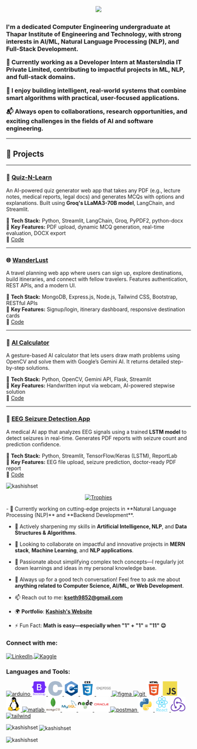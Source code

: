 <h1 align="center">
    <img src="https://readme-typing-svg.herokuapp.com/?font=Righteous&size=35&center=true&vCenter=true&width=500&height=70&duration=4000&lines=Hi+There!+👋;+I'm+KASHISH+SETH!;" />
</h1>



<h3 align="left">

I'm a dedicated Computer Engineering undergraduate at <b>Thapar Institute of Engineering and Technology</b>, with strong interests in <b>AI/ML</b>, <b>Natural Language Processing (NLP)</b>, and <b>Full-Stack Development</b>.

💼 Currently working as a <b>Developer Intern</b> at <b>MastersIndia IT Private Limited</b>, contributing to impactful projects in ML, NLP, and full-stack domains.

🚀 I enjoy building intelligent, real-world systems that combine smart algorithms with practical, user-focused applications.

📬 Always open to collaborations, research opportunities, and exciting challenges in the fields of AI and software engineering.

</h3>




---

## 📌 Projects

---

### 🧠 [Quiz-N-Learn](https://github.com/KAsHiSHSET/QUIZ_N_LEARN_project)

An AI-powered quiz generator web app that takes any PDF (e.g., lecture notes, medical reports, legal docs) and generates MCQs with options and explanations. Built using **Groq's LLaMA3-70B model**, LangChain, and Streamlit.

🔹 **Tech Stack:** Python, Streamlit, LangChain, Groq, PyPDF2, python-docx  
🔹 **Key Features:** PDF upload, dynamic MCQ generation, real-time evaluation, DOCX export  
🔗 [Code](https://github.com/KAsHiSHSET/QUIZ_N_LEARN_project)

---

### 🌐 [WanderLust](https://wanderlust-1upa.onrender.com/signup)

A travel planning web app where users can sign up, explore destinations, build itineraries, and connect with fellow travelers. Features authentication, REST APIs, and a modern UI.

🔹 **Tech Stack:** MongoDB, Express.js, Node.js, Tailwind CSS, Bootstrap, RESTful APIs  
🔹 **Key Features:** Signup/login, itinerary dashboard, responsive destination cards  
🔗 [Code](https://github.com/KAsHiSHSET/Wanderlust_website)

---

### 🧮 [AI Calculator](https://github.com/KAsHiSHSET/AI_Calulator)

A gesture-based AI calculator that lets users draw math problems using OpenCV and solve them with Google’s Gemini AI. It returns detailed step-by-step solutions.

🔹 **Tech Stack:** Python, OpenCV, Gemini API, Flask, Streamlit  
🔹 **Key Features:** Handwritten input via webcam, AI-powered stepwise solution  
🔗 [Code](https://github.com/KAsHiSHSET/AI_Calulator)

---

### 🧬 [EEG Seizure Detection App](https://seizurelstm-kashishsethpersonalapp.streamlit.app/)

A medical AI app that analyzes EEG signals using a trained **LSTM model** to detect seizures in real-time. Generates PDF reports with seizure count and prediction confidence.

🔹 **Tech Stack:** Python, Streamlit, TensorFlow/Keras (LSTM), ReportLab  
🔹 **Key Features:** EEG file upload, seizure prediction, doctor-ready PDF report  
🔗 [Code](https://github.com/KAsHiSHSET/EEG_seizure_lstm)

<p align="left">
  <img src="https://komarev.com/ghpvc/?username=kashishset&label=Profile%20views&color=0e75b6&style=flat" alt="kashishset" />
</p>

<p align="center">
  <a href="https://github.com/ryo-ma/github-profile-trophy">
    <img src="https://github-profile-trophy.vercel.app/?username=kashishset&theme=radical" alt="Trophies" />
  </a>
</p>
- 🔭 Currently working on cutting-edge projects in **Natural Language Processing (NLP)** and **Backend Development**.
  
- 🌱 Actively sharpening my skills in **Artificial Intelligence, NLP**, and **Data Structures & Algorithms**.

- 👯 Looking to collaborate on impactful and innovative projects in **MERN stack**, **Machine Learning**, and **NLP applications**.

- 📝 Passionate about simplifying complex tech concepts—I regularly jot down learnings and ideas in my personal knowledge base.

- 💬 Always up for a good tech conversation! Feel free to ask me about **anything related to Computer Science, AI/ML, or Web Development**.

- 📫 Reach out to me: **kseth9852@gmail.com**
  
- 🌍 **Portfolio**: **[Kashish's Website](https://kashish-seth-p5zqq2a.gamma.site)**

- ⚡ Fun Fact: **Math is easy—especially when "1" + "1" = "11" 😉**

<h3 align="left">Connect with me:</h3>
<p align="left">
  <a href="https://linkedin.com/in/kashish-seth-6097182bb" target="blank">
    <img align="center" src="https://raw.githubusercontent.com/rahuldkjain/github-profile-readme-generator/master/src/images/icons/Social/linked-in-alt.svg" alt="LinkedIn" height="30" width="40" />
  </a>
  <a href="https://www.kaggle.com/kashishsethhhh" target="blank">
    <img align="center" src="https://www.vectorlogo.zone/logos/kaggle/kaggle-icon.svg" alt="Kaggle" height="30" width="40" />
  </a>
</p>


<h3 align="left">Languages and Tools:</h3>
<p align="left"> <a href="https://www.arduino.cc/" target="_blank" rel="noreferrer"> <img src="https://cdn.worldvectorlogo.com/logos/arduino-1.svg" alt="arduino" width="40" height="40"/> </a> <a href="https://getbootstrap.com" target="_blank" rel="noreferrer"> <img src="https://raw.githubusercontent.com/devicons/devicon/master/icons/bootstrap/bootstrap-plain-wordmark.svg" alt="bootstrap" width="40" height="40"/> </a> <a href="https://www.cprogramming.com/" target="_blank" rel="noreferrer"> <img src="https://raw.githubusercontent.com/devicons/devicon/master/icons/c/c-original.svg" alt="c" width="40" height="40"/> </a> <a href="https://www.w3schools.com/cpp/" target="_blank" rel="noreferrer"> <img src="https://raw.githubusercontent.com/devicons/devicon/master/icons/cplusplus/cplusplus-original.svg" alt="cplusplus" width="40" height="40"/> </a> <a href="https://www.w3schools.com/css/" target="_blank" rel="noreferrer"> <img src="https://raw.githubusercontent.com/devicons/devicon/master/icons/css3/css3-original-wordmark.svg" alt="css3" width="40" height="40"/> </a> <a href="https://expressjs.com" target="_blank" rel="noreferrer"> <img src="https://raw.githubusercontent.com/devicons/devicon/master/icons/express/express-original-wordmark.svg" alt="express" width="40" height="40"/> </a> <a href="https://www.figma.com/" target="_blank" rel="noreferrer"> <img src="https://www.vectorlogo.zone/logos/figma/figma-icon.svg" alt="figma" width="40" height="40"/> </a> <a href="https://git-scm.com/" target="_blank" rel="noreferrer"> <img src="https://www.vectorlogo.zone/logos/git-scm/git-scm-icon.svg" alt="git" width="40" height="40"/> </a> <a href="https://www.w3.org/html/" target="_blank" rel="noreferrer"> <img src="https://raw.githubusercontent.com/devicons/devicon/master/icons/html5/html5-original-wordmark.svg" alt="html5" width="40" height="40"/> </a> <a href="https://developer.mozilla.org/en-US/docs/Web/JavaScript" target="_blank" rel="noreferrer"> <img src="https://raw.githubusercontent.com/devicons/devicon/master/icons/javascript/javascript-original.svg" alt="javascript" width="40" height="40"/> </a> <a href="https://www.linux.org/" target="_blank" rel="noreferrer"> <img src="https://raw.githubusercontent.com/devicons/devicon/master/icons/linux/linux-original.svg" alt="linux" width="40" height="40"/> </a> <a href="https://www.mathworks.com/" target="_blank" rel="noreferrer"> <img src="https://upload.wikimedia.org/wikipedia/commons/2/21/Matlab_Logo.png" alt="matlab" width="40" height="40"/> </a> <a href="https://www.mongodb.com/" target="_blank" rel="noreferrer"> <img src="https://raw.githubusercontent.com/devicons/devicon/master/icons/mongodb/mongodb-original-wordmark.svg" alt="mongodb" width="40" height="40"/> </a> <a href="https://www.mysql.com/" target="_blank" rel="noreferrer"> <img src="https://raw.githubusercontent.com/devicons/devicon/master/icons/mysql/mysql-original-wordmark.svg" alt="mysql" width="40" height="40"/> </a> <a href="https://nodejs.org" target="_blank" rel="noreferrer"> <img src="https://raw.githubusercontent.com/devicons/devicon/master/icons/nodejs/nodejs-original-wordmark.svg" alt="nodejs" width="40" height="40"/> </a> <a href="https://www.oracle.com/" target="_blank" rel="noreferrer"> <img src="https://raw.githubusercontent.com/devicons/devicon/master/icons/oracle/oracle-original.svg" alt="oracle" width="40" height="40"/> </a> <a href="https://postman.com" target="_blank" rel="noreferrer"> <img src="https://www.vectorlogo.zone/logos/getpostman/getpostman-icon.svg" alt="postman" width="40" height="40"/> </a> <a href="https://www.python.org" target="_blank" rel="noreferrer"> <img src="https://raw.githubusercontent.com/devicons/devicon/master/icons/python/python-original.svg" alt="python" width="40" height="40"/> </a> <a href="https://reactjs.org/" target="_blank" rel="noreferrer"> <img src="https://raw.githubusercontent.com/devicons/devicon/master/icons/react/react-original-wordmark.svg" alt="react" width="40" height="40"/> </a> <a href="https://redux.js.org" target="_blank" rel="noreferrer"> <img src="https://raw.githubusercontent.com/devicons/devicon/master/icons/redux/redux-original.svg" alt="redux" width="40" height="40"/> </a> <a href="https://tailwindcss.com/" target="_blank" rel="noreferrer"> <img src="https://www.vectorlogo.zone/logos/tailwindcss/tailwindcss-icon.svg" alt="tailwind" width="40" height="40"/> </a> </p>

<p><img align="left" src="https://github-readme-stats.vercel.app/api/top-langs?username=kashishset&show_icons=true&locale=en&layout=compact" alt="kashishset" /></p>

<p>&nbsp;<img align="center" src="https://github-readme-stats.vercel.app/api?username=kashishset&show_icons=true&locale=en" alt="kashishset" /></p>

<p><img align="center" src="https://github-readme-streak-stats.herokuapp.com/?user=kashishset&" alt="kashishset" /></p>
